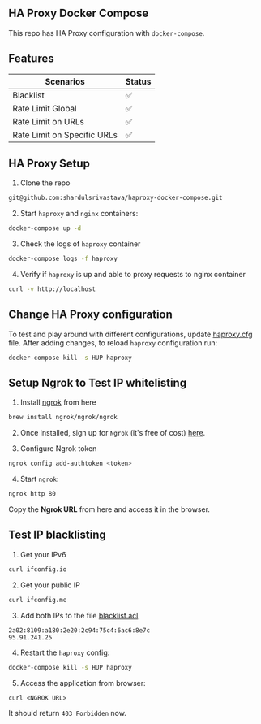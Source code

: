## HA Proxy Docker Compose

This repo has HA Proxy configuration with `docker-compose`.


## Features

| Scenarios                   | Status  |
|-----------------------------|---------|
| Blacklist                   | ✅      |
| Rate Limit Global           | ✅      |
| Rate Limit on URLs          | ✅      |
| Rate Limit on Specific URLs | ✅      |


## HA Proxy Setup

1. Clone the repo

```bash
git@github.com:shardulsrivastava/haproxy-docker-compose.git
```

2. Start `haproxy` and `nginx` containers:

```bash
docker-compose up -d
```

3. Check the logs of `haproxy` container

```bash
docker-compose logs -f haproxy
```

4. Verify if `haproxy` is up and able to proxy requests to nginx container

```bash
curl -v http://localhost
```

## Change HA Proxy configuration

To test and play around with different configurations, update [haproxy.cfg](haproxy/haproxy.cfg) file. After adding changes, to reload `haproxy` configuration run:

```bash
docker-compose kill -s HUP haproxy
```

## Setup Ngrok to Test IP whitelisting

1. Install [ngrok](https://ngrok.com/download) from here

```bash
brew install ngrok/ngrok/ngrok
```

2. Once installed, sign up for `Ngrok` (it's free of cost) [here](https://dashboard.ngrok.com/).


3. Configure Ngrok token

```bash
ngrok config add-authtoken <token>
```

4. Start `ngrok`:

```bash
ngrok http 80
```

Copy the **Ngrok URL** from here and access it in the browser.

## Test IP blacklisting

1. Get your IPv6

```bash
curl ifconfig.io
```

2. Get your public IP

```bash
curl ifconfig.me
```

3. Add both IPs to the file [blacklist.acl](haproxy/blacklist.acl)

```
2a02:8109:a180:2e20:2c94:75c4:6ac6:8e7c
95.91.241.25
```

4. Restart the `haproxy` config:

```bash
docker-compose kill -s HUP haproxy
```

5. Access the application from browser:

```
curl <NGROK URL>
```

It should return `403 Forbidden` now.


